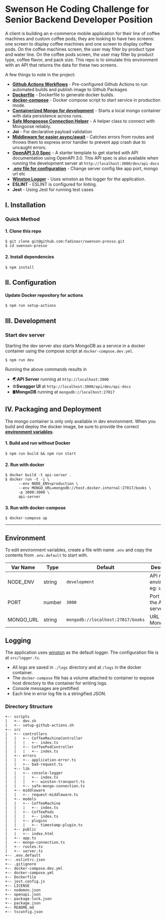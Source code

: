 # Swenson He Coding Challenge for Senior Backend Developer Position
A client is building an e-commerce mobile application for their line of coffee machines and custom coffee pods; they are looking to have two screens: one screen to display coffee machines and one screen to display coffee pods. On the coffee machines screen, the user may filter by product type and water line. On the coffee pods screen, the user may filter by product type, coffee flavor, and pack size. This repo is to simulate this environment with an API that returns the data for these two screens.

A few things to note in the project:
* **[Github Actions Workflows](https://github.com/fadinasr/swenson-presso/tree/master/.github/workflows)** - Pre-configured Github Actions to run automated builds and publish image to Github Packages
* **[Dockerfile](https://github.com/fadinasr/swenson-presso/blob/master/Dockerfile)** - Dockerfile to generate docker builds.
* **[docker-compose](https://github.com/fadinasr/swenson-presso/blob/master/docker-compose.yml)** - Docker compose script to start service in production mode.
* **[Containerized Mongo for development](#development)** - Starts a local mongo container with data persistence across runs.
* **[Safe Mongooose Connection Helper](https://github.com/fadinasr/swenson-presso/blob/master/src/lib/safe-mongoose-connection.ts)** - A helper class to connect with Mongoose reliably.
* **Joi** - For declarative payload validation
* **[Middleware for easier async/await](https://github.com/fadinasr/swenson-presso/blob/master/src/middleware/request-middleware.ts)** - Catches errors from routes and throws them to express error handler to prevent app crash due to uncaught errors.
* **[OpenAPI 3.0 Spec](https://github.com/fadinasr/swenson-presso/blob/master/openapi.json)** - A starter template to get started with API documentation using OpenAPI 3.0. This API spec is also available when running the development server at `http://localhost:3000/dev/api-docs`
* **[.env file for configuration](#environment)** - Change server config like app port, mongo url etc
* **[Winston Logger](#logging)** - Uses winston as the logger for the application.
* **ESLINT** - ESLINT is configured for linting.
* **Jest** - Using Jest for running test cases

## I. Installation

### Quick Method

#### 1. Clone this repo

```
$ git clone git@github.com:fadinasr/swenson-presso.git
$ cd swenson-presso
```

#### 2. Install dependencies

```
$ npm install
```

## II. Configuration

#### Update Docker repository for actions
```
$ npm run setup-actions
```

## III. Development

### Start dev server
Starting the dev server also starts MongoDB as a service in a docker container using the compose script at `docker-compose.dev.yml`.

```
$ npm run dev
```
Running the above commands results in 
* 🌏**API Server** running at `http://localhost:3000`
* ⚙️**Swagger UI** at `http://localhost:3000/api/dev/api-docs`
* 🛢️**MongoDB** running at `mongodb://localhost:27017`

## IV. Packaging and Deployment

The mongo container is only only available in dev environment. When you build and deploy the docker image, be sure to provide the correct **[environment variables](#environment)**.

#### 1. Build and run without Docker

```
$ npm run build && npm run start
```

#### 2. Run with docker

```
$ docker build -t api-server .
$ docker run -t -i \
      --env NODE_ENV=production \
      --env MONGO_URL=mongodb://host.docker.internal:27017/books \
      -p 3000:3000 \
      api-server
```

#### 3. Run with docker-compose

```
$ docker-compose up
```


---

## Environment
To edit environment variables, create a file with name `.env` and copy the contents from `.env.default` to start with.

| Var Name  | Type  | Default | Description  |
|---|---|---|---|
| NODE_ENV  | string  | `development` |API runtime environment. eg: `staging`  |
|  PORT | number  | `3000` | Port to run the API server on |
|  MONGO_URL | string  | `mongodb://localhost:27017/books` | URL for MongoDB |

## Logging
The application uses [winston](https://github.com/winstonjs/winston) as the default logger. The configuration file is at `src/logger.ts`.
* All logs are saved in `./logs` directory and at `/logs` in the docker container.
* The `docker-compose` file has a volume attached to container to expose host directory to the container for writing logs.
* Console messages are prettified
* Each line in error log file is a stringified JSON.


### Directory Structure

```
+-- scripts
|   +-- dev.sh
|   +-- setup-github-actions.sh
+-- src
|   +-- controllers
|   |   +-- CoffeeMachineController
|   |   |   +-- index.ts
|   |   +-- CoffeePodController
|   |   |   +-- index.ts
|   +-- errors
|   |   +-- application-error.ts
|   |   +-- bad-request.ts
|   +-- lib
|   |   +-- console-logger
|   |   |   +-- index.ts
|   |   |   +-- winston-transport.ts
|   |   +-- safe-mongo-connection.ts
|   +-- middleware
|   |   +-- request-middleware.ts
|   +-- models
|   |   +-- CoffeeMachine
|   |   |   +-- index.ts
|   |   +-- CoffeePods
|   |   |   +-- index.ts
|   |   +-- plugins
|   |   |   +-- timestamp-plugin.ts
|   +-- public
|   |   +-- index.html
|   +-- app.ts
|   +-- mongo-connection.ts
|   +-- routes.ts
|   +-- server.ts
+-- .env.default
+-- .eslintrc.json
+-- .gitignore
+-- docker-compose.dev.yml
+-- docker-compose.yml
+-- Dockerfile
+-- jest.config.js
+-- LICENSE
+-- nodemon.json
+-- openapi.json
+-- package-lock.json
+-- package.json
+-- README.md
+-- tsconfig.json
```
